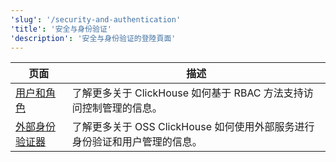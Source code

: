 ```yaml
---
'slug': '/security-and-authentication'
'title': '安全与身份验证'
'description': '安全与身份验证的登陸頁面'
---
```


| 页面                                                                   | 描述                                                                                             |
|------------------------------------------------------------------------|---------------------------------------------------------------------------------------------------------|
| [用户和角色](/operations/access-rights)                   | 了解更多关于 ClickHouse 如何基于 RBAC 方法支持访问控制管理的信息。              |
| [外部身份验证器](/operations/external-authenticators) | 了解更多关于 OSS ClickHouse 如何使用外部服务进行身份验证和用户管理的信息。 |
